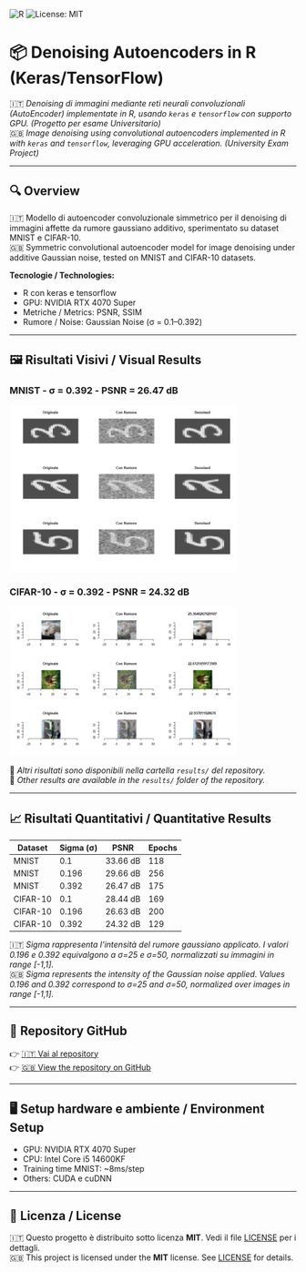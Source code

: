 
![R](https://img.shields.io/badge/language-R-blue)
![License: MIT](https://img.shields.io/badge/License-MIT-yellow.svg)

# 📦 Denoising Autoencoders in R (Keras/TensorFlow)

🇮🇹 *Denoising di immagini mediante reti neurali convoluzionali (AutoEncoder) implementate in R, usando `keras` e `tensorflow` con supporto GPU. (Progetto per esame Universitario)*  
🇬🇧 *Image denoising using convolutional autoencoders implemented in R with `keras` and `tensorflow`, leveraging GPU acceleration. (University Exam Project)*

---

## 🔍 Overview

🇮🇹 Modello di autoencoder convoluzionale simmetrico per il denoising di immagini affette da rumore gaussiano additivo, sperimentato su dataset MNIST e CIFAR-10.  
🇬🇧 Symmetric convolutional autoencoder model for image denoising under additive Gaussian noise, tested on MNIST and CIFAR-10 datasets.

**Tecnologie / Technologies:**
- R con keras e tensorflow
- GPU: NVIDIA RTX 4070 Super
- Metriche / Metrics: PSNR, SSIM
- Rumore / Noise: Gaussian Noise (σ = 0.1–0.392)

---

## 🖼️ Risultati Visivi / Visual Results

### MNIST - σ = 0.392 - PSNR = 26.47 dB
<img src="results/26,47dB-0,392.png" width="400"/>

### CIFAR-10 - σ = 0.392 - PSNR = 24.32 dB
<img src="results/24,32dB-0,392-Cifar10.png" width="400"/>

📁 *Altri risultati sono disponibili nella cartella `results/` del repository.*  
📁 *Other results are available in the `results/` folder of the repository.*

---

## 📈 Risultati Quantitativi / Quantitative Results

| Dataset   | Sigma (σ) | PSNR     | Epochs |
|-----------|------------|----------|--------|
| MNIST     | 0.1        | 33.66 dB | 118    |
| MNIST     | 0.196      | 29.66 dB | 256    |
| MNIST     | 0.392      | 26.47 dB | 175    |
| CIFAR-10  | 0.1        | 28.44 dB | 169    |
| CIFAR-10  | 0.196      | 26.63 dB | 200    |
| CIFAR-10  | 0.392      | 24.32 dB | 129    |

🇮🇹 *Sigma rappresenta l'intensità del rumore gaussiano applicato. I valori 0.196 e 0.392 equivalgono a σ=25 e σ=50, normalizzati su immagini in range [-1,1].*  
🇬🇧 *Sigma represents the intensity of the Gaussian noise applied. Values 0.196 and 0.392 correspond to σ=25 and σ=50, normalized over images in range [-1,1].*

---

## 🔗 Repository GitHub

👉 [🇮🇹 Vai al repository](https://github.com/gabrielelobosco/denoising-autoencoder-r)  
👉 [🇬🇧 View the repository on GitHub](https://github.com/gabrielelobosco/denoising-autoencoder-r)

---

## 🖥️ Setup hardware e ambiente / Environment Setup

- GPU: NVIDIA RTX 4070 Super
- CPU: Intel Core i5 14600KF
- Training time MNIST: ~8ms/step
- Others: CUDA e cuDNN

---

## 📄 Licenza / License

🇮🇹 Questo progetto è distribuito sotto licenza **MIT**. Vedi il file [LICENSE](LICENSE) per i dettagli.  
🇬🇧 This project is licensed under the **MIT** license. See [LICENSE](LICENSE) for details.
